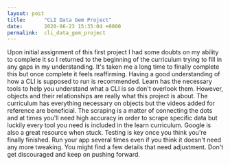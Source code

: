 ```yaml
---
layout: post
title:      "CLI Data Gem Project"
date:       2020-06-23 15:35:04 +0000
permalink:  cli_data_gem_project
---
```



Upon initial assignment of this first project I had some doubts on my ability to complete it so I returned to the beginning of the curriculum trying to fill in any gaps in my understanding. It's taken me a long time to finally complete this but once complete it feels reaffirming. Having a good understanding of how a CLI is supposed to run is recommended. Learn has the necessary tools to help you understand what a CLI is so don't overlook them. However, objects and their relationships are really what this project is about. The curriculum has everything necessary on objects but the videos added for reference are beneficial. The scraping is a matter of connecting the dots and at times you'll need high accuracy in order to scrape specific data but luckily every tool you need is included in the learn curriculum. Google is also a great resource when stuck. Testing is key once you think you're finally finished. Run your app several times even if you think it doesn't need any more tweaking. You might find a few details that need adjustment. Don't get discouraged and keep on pushing forward.
